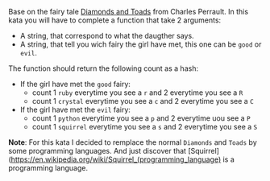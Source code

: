 Base on the fairy tale [Diamonds and Toads](https://en.wikipedia.org/wiki/Diamonds_and_Toads) from Charles Perrault. In this kata you will have to complete a function that take 2 arguments: 

- A string, that correspond to what the daugther says.
- A string, that tell you wich fairy the girl have met, this one can be `good` or `evil`. 

The function should return the following count as a hash:

- If the girl have met the `good` fairy:
  - count 1 `ruby` everytime you see a `r` and 2 everytime you see a `R`
  - count 1 `crystal` everytime you see a `c` and 2 everytime you see a `C`
- If the girl have met the `evil` fairy: 
  - count 1 `python` everytime you see a `p` and 2 everytime uou see a `P`
  - count 1 `squirrel` everytime you see a `s` and 2 everytime you see a `S`
  
**Note**: For this kata I decided to remplace the normal `Diamonds` and `Toads` by some programming languages. And just discover that [Squirrel](https://en.wikipedia.org/wiki/Squirrel_(programming_language) is a programming language. 